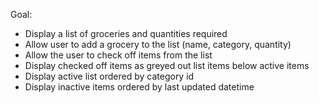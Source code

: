 
Goal:
- Display a list of groceries and quantities required
- Allow user to add a grocery to the list (name, category, quantity)
- Allow the user to check off items from the list
- Display checked off items as greyed out list items below active items
- Display active list ordered by category id
- Display inactive items ordered by last updated datetime